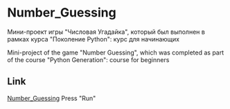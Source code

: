 # Number_Guessing
Мини-проект игры "Числовая Угадайка", который был выполнен в рамках курса "Поколение Python": курс для начинающих

Mini-project of the game "Number Guessing", which was completed as part of the course "Python Generation": course for beginners

## Link

[Number_Guessing](https://replit.com/@Trifidu/NumberGuessing#Number_Guessing_v_1.0.py)
Press "Run"
